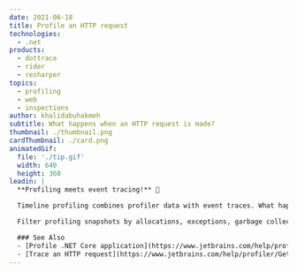 ```yaml
---
date: 2021-06-18
title: Profile an HTTP request
technologies:
  - .net
products:
  - dottrace
  - rider
  - resharper
topics:
  - profiling
  - web
  - inspections
author: khalidabuhakmeh
subtitle: What happens when an HTTP request is made?
thumbnail: ./thumbnail.png
cardThumbnail: ./card.png
animatedGif:
  file: './tip.gif'
  width: 640
  height: 360
leadin: |
  **Profiling meets event tracing!** 🤝

  Timeline profiling combines profiler data with event traces. What happens when an HTTP request is made?

  Filter profiling snapshots by allocations, exceptions, garbage collection, and combine that information with what's going on in file operations, LINQ queries, SQL calls, and so much more.

  ### See Also
  - [Profile .NET Core application](https://www.jetbrains.com/help/profiler/Profile_.NET_Core_Application.html)
  - [Trace an HTTP request](https://www.jetbrains.com/help/profiler/Get_Started_with_Timeline_Profiling_(Basic).html#http)
---
```


